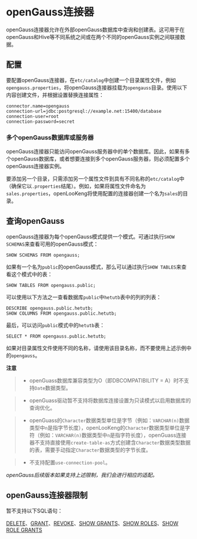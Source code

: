 
# openGauss连接器

openGauss连接器允许在外部openGauss数据库中查询和创建表。这可用于在openGauss和Hive等不同系统之间或在两个不同的openGauss实例之间联接数据。

## 配置

要配置openGauss连接器，在`etc/catalog`中创建一个目录属性文件，例如`opengauss.properties`，将openGauss连接器挂载为`opengauss`目录。使用以下内容创建文件，并根据设置替换连接属性：

``` properties
connector.name=opengauss
connection-url=jdbc:postgresql://example.net:15400/database
connection-user=root
connection-password=secret
```

### 多个openGauss数据库或服务器

openGauss连接器只能访问openGauss服务器中的单个数据库。因此，如果有多个openGauss数据库，或者想要连接到多个openGauss服务器，则必须配置多个openGauss连接器实例。

要添加另一个目录，只需添加另一个属性文件到具有不同名称的`etc/catalog`中（确保它以`.properties`结尾）。例如，如果将属性文件命名为`sales.properties`，openLooKeng将使用配置的连接器创建一个名为`sales`的目录。

## 查询openGauss

openGauss连接器为每个openGauss模式提供一个模式。可通过执行`SHOW SCHEMAS`来查看可用的openGauss模式：

    SHOW SCHEMAS FROM opengauss;

如果有一个名为`public`的openGauss模式，那么可以通过执行`SHOW TABLES`来查看这个模式中的表：

    SHOW TABLES FROM opengauss.public;

可以使用以下方法之一查看数据库`public`中`hetutb`表中的列的列表：

    DESCRIBE opengauss.public.hetutb;
    SHOW COLUMNS FROM opengauss.public.hetutb;

最后，可以访问`public`模式中的`hetutb`表：

    SELECT * FROM opengauss.public.hetutb;

如果对目录属性文件使用不同的名称，请使用该目录名称，而不要使用上述示例中的`opengauss`。

**注意**

> - openGuass数据库兼容类型为O（即DBCOMPATIBILITY = A）时不支持`Date`数据类型。

> - openGuass驱动暂不支持将数据库连接设置为只读模式以启用数据库的查询优化。

> - openGuass的`Character`数据类型单位是字节（例如：`VARCHAR(n)`数据类型中`n`是指字节长度），openLooKeng的`Character`数据类型单位是字符（例如：`VARCHAR(n)`数据类型中`n`是指字符长度），openGuass连接器不支持直接使用`create-table-as`方式创建含`Character`数据类型数据的表，需要手动指定`Character`数据类型的字节长度。

> - 不支持配置`use-connection-pool`。

*openGauss后续版本如果支持上述限制，我们会进行相应的适配。*

## openGauss连接器限制

暂不支持以下SQL语句：

[DELETE](../sql/delete.md)、[GRANT](../sql/grant.md)、[REVOKE](../sql/revoke.md)、[SHOW GRANTS](../sql/show-grants.md)、[SHOW ROLES](../sql/show-roles.md)、[SHOW ROLE GRANTS](../sql/show-role-grants.md)